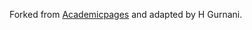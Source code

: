 Forked from [Academicpages](https://github.com/academicpages/academicpages.github.io) and adapted by H Gurnani.
